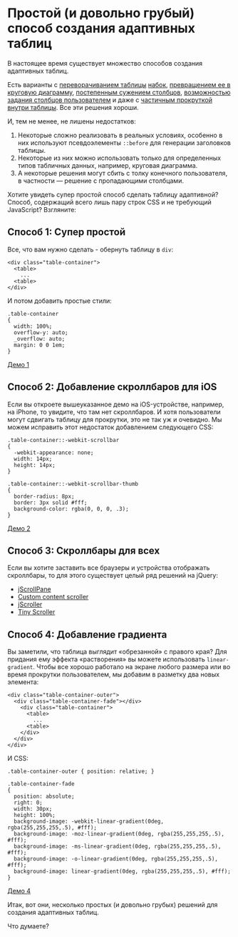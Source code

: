 # Простой (и довольно грубый) способ создания адаптивных таблиц

В настоящее время существует множество способов создания адаптивных таблиц.

Есть варианты с [переворачиванием таблицы][1] [набок][2],
[превращением ее в круговую диаграмму][3],
[постепенным сужением столбцов][4],
[возможностью задания столбцов пользователем][5] и даже с
[частичным прокруткой внутри таблицы][6]. Все эти решения хороши.

И, тем не менее, не лишены недостатков:

1. Некоторые сложно реализовать в реальных условиях, особенно в них используют
псевдоэлементы `::before` для генерации заголовков таблицы.
2. Некоторые из них можно использовать только для определенных типов табличных
данных, например, круговая диаграмма.
3. А некоторые решения могут сбить с толку конечного пользователя, в частности —
решение с пропадающими столбцами.

Хотите увидеть супер простой способ сделать таблицу адаптивной? Способ,
содержащий всего лишь пару строк CSS и не требующий JavaScript? Взгляните:

## Способ 1: Супер простой

Все, что вам нужно сделать - обернуть таблицу в `div`:

    <div class="table-container">
      <table>
        ...
      <table>
    </div>

И потом добавить простые стили:

    .table-container
    {
      width: 100%;
      overflow-y: auto;
      _overflow: auto;
      margin: 0 0 1em;
    }

[Демо 1][7]

## Способ 2: Добавление скроллбаров для iOS

Если вы откроете вышеуказанное демо на iOS-устройстве, например, на iPhone,
то увидите, что там нет скроллбаров. И хотя пользователи могут сдвигать
таблицу для прокрутки, это не так уж и очевидно. Мы можем исправить этот
недостаток добавлением следующего CSS:

    .table-container::-webkit-scrollbar
    {
      -webkit-appearance: none;
      width: 14px;
      height: 14px;
    }

    .table-container::-webkit-scrollbar-thumb
    {
      border-radius: 8px;
      border: 3px solid #fff;
      background-color: rgba(0, 0, 0, .3);
    }

[Демо 2][8]

## Способ 3: Скроллбары для всех

Если вы хотите заставить все браузеры и устройства отображать скроллбары, то
для этого существует целый ряд решений на jQuery:
* [jScrollPane][9]
* [Custom content scroller][10]
* [jScroller][11]
* [Tiny Scroller][12]

## Способ 4: Добавление градиента

Вы заметили, что таблица выглядит «обрезанной» с правого края? Для придания
ему эффекта «растворения» вы можете использовать `linear-gradient`. Чтобы
все хорошо работало на экране любого размера или во время прокрутки
пользователем, мы добавим в разметку два новых элемента:

    <div class="table-container-outer">
      <div class="table-container-fade"></div>
        <div class="table-container">
          <table>
            ...
          <table>
        </div>
      </div>
    </div>

И CSS:

    .table-container-outer { position: relative; }

    .table-container-fade
    {
      position: absolute;
      right: 0;
      width: 30px;
      height: 100%;
      background-image: -webkit-linear-gradient(0deg, rgba(255,255,255,.5), #fff);
      background-image: -moz-linear-gradient(0deg, rgba(255,255,255,.5), #fff);
      background-image: -ms-linear-gradient(0deg, rgba(255,255,255,.5), #fff);
      background-image: -o-linear-gradient(0deg, rgba(255,255,255,.5), #fff);
      background-image: linear-gradient(0deg, rgba(255,255,255,.5), #fff);
    }

[Демо 4][13]

Итак, вот они, несколько простых (и довольно грубых) решений для создания
адаптивных таблиц.

Что думаете?


[1]:  http://css-tricks.com/examples/ResponsiveTables/responsive.php
[2]:  http://www.mobifreaks.com/wp-content/demos/Responsive-and-SEO-Friendly-Data-Tables/
[3]:  http://jsbin.com/emexa4
[4]:  http://www.irishstu.com/stublog/wp-content/uploads/2011/12/table-childs.html
[5]:  http://filamentgroup.com/examples/rwd-table-patterns/
[6]:  http://www.zurb.com/playground/playground/responsive-tables/index.html

[7]:  http://www.maxdesign.com.au/jobs/example-table/index1.htm
[8]:  http://www.maxdesign.com.au/jobs/example-table/index2.htm

[9]:  http://jscrollpane.kelvinluck.com/index.html
[10]: http://manos.malihu.gr/jquery-custom-content-scroller/
[11]: http://www.myjqueryplugins.com/jquery-plugin/jscrollbar
[12]: http://baijs.nl/tinyscrollbar/

[13]: http://www.maxdesign.com.au/jobs/example-table/index4.htm
